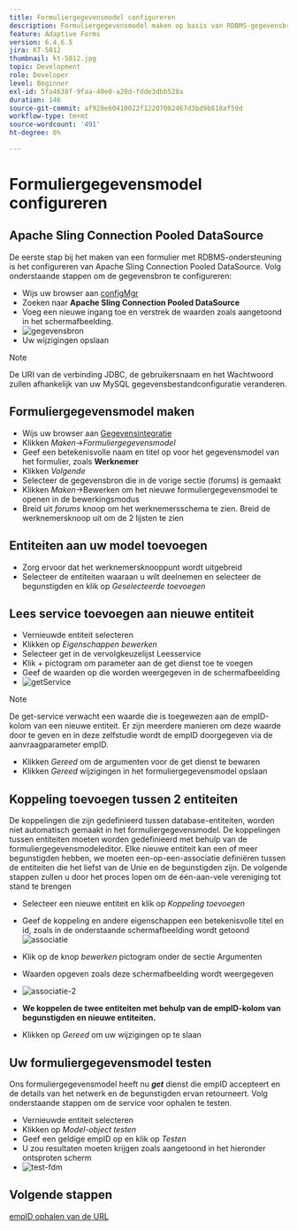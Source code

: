 ```yaml
---
title: Formuliergegevensmodel configureren
description: Formuliergegevensmodel maken op basis van RDBMS-gegevensbron
feature: Adaptive Forms
version: 6.4,6.5
jira: KT-5812
thumbnail: kt-5812.jpg
topic: Development
role: Developer
level: Beginner
exl-id: 5fa4638f-9faa-40e0-a20d-fdde3dbb528a
duration: 146
source-git-commit: af928e60410022f12207082467d3bd9b818af59d
workflow-type: tm+mt
source-wordcount: '491'
ht-degree: 0%

---
```


# Formuliergegevensmodel configureren

## Apache Sling Connection Pooled DataSource

De eerste stap bij het maken van een formulier met RDBMS-ondersteuning is het configureren van Apache Sling Connection Pooled DataSource. Volg onderstaande stappen om de gegevensbron te configureren:

* Wijs uw browser aan [configMgr](http://localhost:4502/system/console/configMgr)
* Zoeken naar **Apache Sling Connection Pooled DataSource**
* Voeg een nieuwe ingang toe en verstrek de waarden zoals aangetoond in het schermafbeelding.
* ![gegevensbron](assets/data-source.png)
* Uw wijzigingen opslaan

>[!NOTE]
>De URI van de verbinding JDBC, de gebruikersnaam en het Wachtwoord zullen afhankelijk van uw MySQL gegevensbestandconfiguratie veranderen.


## Formuliergegevensmodel maken

* Wijs uw browser aan [Gegevensintegratie](http://localhost:4502/aem/forms.html/content/dam/formsanddocuments-fdm)
* Klikken _Maken_->_Formuliergegevensmodel_
* Geef een betekenisvolle naam en titel op voor het gegevensmodel van het formulier, zoals **Werknemer**
* Klikken _Volgende_
* Selecteer de gegevensbron die in de vorige sectie (forums) is gemaakt
* Klikken _Maken_->Bewerken om het nieuwe formuliergegevensmodel te openen in de bewerkingsmodus
* Breid uit _forums_ knoop om het werknemersschema te zien. Breid de werknemersknoop uit om de 2 lijsten te zien

## Entiteiten aan uw model toevoegen

* Zorg ervoor dat het werknemersknooppunt wordt uitgebreid
* Selecteer de entiteiten waaraan u wilt deelnemen en selecteer de begunstigden en klik op _Geselecteerde toevoegen_

## Lees service toevoegen aan nieuwe entiteit

* Vernieuwde entiteit selecteren
* Klikken op _Eigenschappen bewerken_
* Selecteer get in de vervolgkeuzelijst Leesservice
* Klik + pictogram om parameter aan de get dienst toe te voegen
* Geef de waarden op die worden weergegeven in de schermafbeelding
* ![getService](assets/get-service.png)
>[!NOTE]
> De get-service verwacht een waarde die is toegewezen aan de empID-kolom van een nieuwe entiteit. Er zijn meerdere manieren om deze waarde door te geven en in deze zelfstudie wordt de empID doorgegeven via de aanvraagparameter empID.
* Klikken _Gereed_ om de argumenten voor de get dienst te bewaren
* Klikken _Gereed_ wijzigingen in het formuliergegevensmodel opslaan

## Koppeling toevoegen tussen 2 entiteiten

De koppelingen die zijn gedefinieerd tussen database-entiteiten, worden niet automatisch gemaakt in het formuliergegevensmodel. De koppelingen tussen entiteiten moeten worden gedefinieerd met behulp van de formuliergegevensmodeleditor. Elke nieuwe entiteit kan een of meer begunstigden hebben, we moeten een-op-een-associatie definiëren tussen de entiteiten die het liefst van de Unie en de begunstigden zijn.
De volgende stappen zullen u door het proces lopen om de één-aan-vele vereniging tot stand te brengen

* Selecteer een nieuwe entiteit en klik op _Koppeling toevoegen_
* Geef de koppeling en andere eigenschappen een betekenisvolle titel en id, zoals in de onderstaande schermafbeelding wordt getoond
  ![associatie](assets/association-entities-1.png)

* Klik op de knop _bewerken_ pictogram onder de sectie Argumenten

* Waarden opgeven zoals deze schermafbeelding wordt weergegeven
* ![associatie-2](assets/association-entities.png)
* **We koppelen de twee entiteiten met behulp van de empID-kolom van begunstigden en nieuwe entiteiten.**
* Klikken op _Gereed_ om uw wijzigingen op te slaan

## Uw formuliergegevensmodel testen

Ons formuliergegevensmodel heeft nu **_get_** dienst die empID accepteert en de details van het netwerk en de begunstigden ervan retourneert. Volg onderstaande stappen om de service voor ophalen te testen.

* Vernieuwde entiteit selecteren
* Klikken op _Model-object testen_
* Geef een geldige empID op en klik op _Testen_
* U zou resultaten moeten krijgen zoals aangetoond in het hieronder ontsproten scherm
* ![test-fdm](assets/test-form-data-model.png)

## Volgende stappen

[empID ophalen van de URL](./get-request-parameter.md)